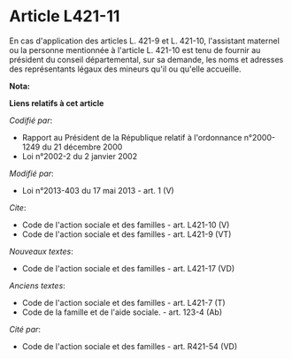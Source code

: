 # Article L421-11

En cas d'application des articles L. 421-9 et L. 421-10, l'assistant maternel ou la personne mentionnée à l'article L. 421-10
est tenu de fournir au président du conseil départemental, sur sa demande, les noms et adresses des représentants légaux des
mineurs qu'il ou qu'elle accueille.

**Nota:**



**Liens relatifs à cet article**

_Codifié par_:

  - Rapport au Président de la République relatif à l'ordonnance n°2000-1249 du 21 décembre 2000
  - Loi n°2002-2 du 2 janvier 2002

_Modifié par_:

  - Loi n°2013-403 du 17 mai 2013 - art. 1 (V)

_Cite_:

  - Code de l'action sociale et des familles - art. L421-10 (V)
  - Code de l'action sociale et des familles - art. L421-9 (VT)

_Nouveaux textes_:

  - Code de l'action sociale et des familles - art. L421-17 (VD)

_Anciens textes_:

  - Code de l'action sociale et des familles - art. L421-7 (T)
  - Code de la famille et de l'aide sociale. - art. 123-4 (Ab)

_Cité par_:

  - Code de l'action sociale et des familles - art. R421-54 (VD)
